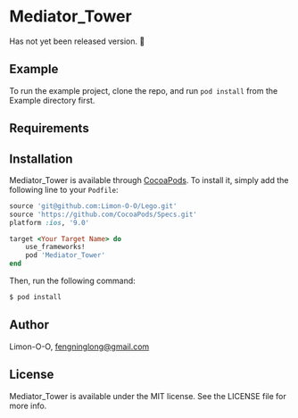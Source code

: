 # Mediator_Tower

Has not yet been released version. 🙈

## Example

To run the example project, clone the repo, and run `pod install` from the Example directory first.

## Requirements

## Installation

Mediator_Tower is available through [CocoaPods](http://cocoapods.org). To install
it, simply add the following line to your `Podfile`:

```ruby
source 'git@github.com:Limon-O-O/Lego.git'
source 'https://github.com/CocoaPods/Specs.git'
platform :ios, '9.0'

target <Your Target Name> do
	use_frameworks!
    pod 'Mediator_Tower'
end
```

Then, run the following command:

```bash
$ pod install
```

## Author

Limon-O-O, fengninglong@gmail.com

## License

Mediator_Tower is available under the MIT license. See the LICENSE file for more info.


